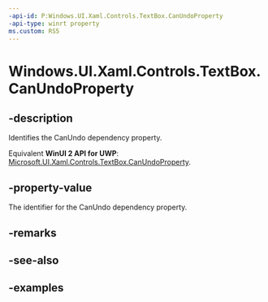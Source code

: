 ```yaml
---
-api-id: P:Windows.UI.Xaml.Controls.TextBox.CanUndoProperty
-api-type: winrt property
ms.custom: RS5
---
```


<!-- Property syntax.
public DependencyProperty CanUndoProperty { get; }
-->

# Windows.UI.Xaml.Controls.TextBox.CanUndoProperty

## -description

Identifies the CanUndo dependency property.

Equivalent **WinUI 2 API for UWP**: [Microsoft.UI.Xaml.Controls.TextBox.CanUndoProperty](/windows/winui/api/microsoft.ui.xaml.controls.textbox.canundoproperty).

## -property-value

The identifier for the CanUndo dependency property.

## -remarks

## -see-also

## -examples

